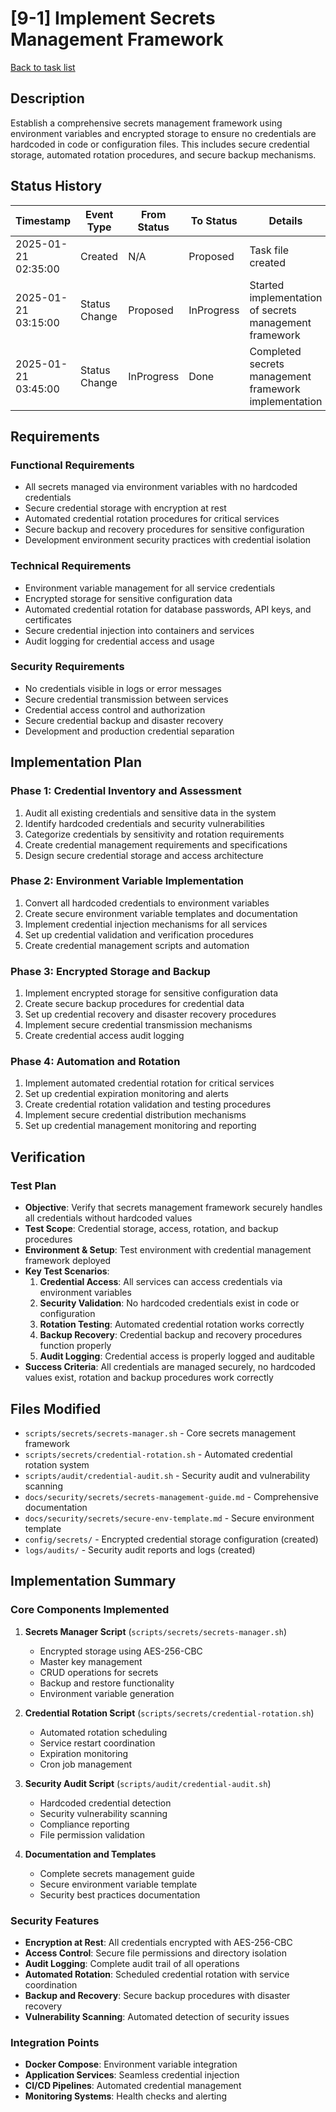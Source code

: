# [9-1] Implement Secrets Management Framework

[Back to task list](./tasks.md)

## Description

Establish a comprehensive secrets management framework using environment variables and encrypted storage to ensure no credentials are hardcoded in code or configuration files. This includes secure credential storage, automated rotation procedures, and secure backup mechanisms.

## Status History

| Timestamp | Event Type | From Status | To Status | Details | User |
|-----------|------------|-------------|-----------|---------|------|
| 2025-01-21 02:35:00 | Created | N/A | Proposed | Task file created | AI_Agent |
| 2025-01-21 03:15:00 | Status Change | Proposed | InProgress | Started implementation of secrets management framework | AI_Agent |
| 2025-01-21 03:45:00 | Status Change | InProgress | Done | Completed secrets management framework implementation | AI_Agent |

## Requirements

### Functional Requirements
- All secrets managed via environment variables with no hardcoded credentials
- Secure credential storage with encryption at rest
- Automated credential rotation procedures for critical services
- Secure backup and recovery procedures for sensitive configuration
- Development environment security practices with credential isolation

### Technical Requirements
- Environment variable management for all service credentials
- Encrypted storage for sensitive configuration data
- Automated credential rotation for database passwords, API keys, and certificates
- Secure credential injection into containers and services
- Audit logging for credential access and usage

### Security Requirements
- No credentials visible in logs or error messages
- Secure credential transmission between services
- Credential access control and authorization
- Secure credential backup and disaster recovery
- Development and production credential separation

## Implementation Plan

### Phase 1: Credential Inventory and Assessment
1. Audit all existing credentials and sensitive data in the system
2. Identify hardcoded credentials and security vulnerabilities
3. Categorize credentials by sensitivity and rotation requirements
4. Create credential management requirements and specifications
5. Design secure credential storage and access architecture

### Phase 2: Environment Variable Implementation
1. Convert all hardcoded credentials to environment variables
2. Create secure environment variable templates and documentation
3. Implement credential injection mechanisms for all services
4. Set up credential validation and verification procedures
5. Create credential management scripts and automation

### Phase 3: Encrypted Storage and Backup
1. Implement encrypted storage for sensitive configuration data
2. Create secure backup procedures for credential data
3. Set up credential recovery and disaster recovery procedures
4. Implement secure credential transmission mechanisms
5. Create credential access audit logging

### Phase 4: Automation and Rotation
1. Implement automated credential rotation for critical services
2. Set up credential expiration monitoring and alerts
3. Create credential rotation validation and testing procedures
4. Implement secure credential distribution mechanisms
5. Set up credential management monitoring and reporting

## Verification

### Test Plan
- **Objective**: Verify that secrets management framework securely handles all credentials without hardcoded values
- **Test Scope**: Credential storage, access, rotation, and backup procedures
- **Environment & Setup**: Test environment with credential management framework deployed
- **Key Test Scenarios**:
  1. **Credential Access**: All services can access credentials via environment variables
  2. **Security Validation**: No hardcoded credentials exist in code or configuration
  3. **Rotation Testing**: Automated credential rotation works correctly
  4. **Backup Recovery**: Credential backup and recovery procedures function properly
  5. **Audit Logging**: Credential access is properly logged and auditable
- **Success Criteria**: All credentials are managed securely, no hardcoded values exist, rotation and backup procedures work correctly

## Files Modified

- `scripts/secrets/secrets-manager.sh` - Core secrets management framework
- `scripts/secrets/credential-rotation.sh` - Automated credential rotation system
- `scripts/audit/credential-audit.sh` - Security audit and vulnerability scanning
- `docs/security/secrets/secrets-management-guide.md` - Comprehensive documentation
- `docs/security/secrets/secure-env-template.md` - Secure environment template
- `config/secrets/` - Encrypted credential storage configuration (created)
- `logs/audits/` - Security audit reports and logs (created)

## Implementation Summary

### Core Components Implemented
1. **Secrets Manager Script** (`scripts/secrets/secrets-manager.sh`)
   - Encrypted storage using AES-256-CBC
   - Master key management
   - CRUD operations for secrets
   - Backup and restore functionality
   - Environment variable generation

2. **Credential Rotation Script** (`scripts/secrets/credential-rotation.sh`)
   - Automated rotation scheduling
   - Service restart coordination
   - Expiration monitoring
   - Cron job management

3. **Security Audit Script** (`scripts/audit/credential-audit.sh`)
   - Hardcoded credential detection
   - Security vulnerability scanning
   - Compliance reporting
   - File permission validation

4. **Documentation and Templates**
   - Complete secrets management guide
   - Secure environment variable template
   - Security best practices documentation

### Security Features
- **Encryption at Rest**: All credentials encrypted with AES-256-CBC
- **Access Control**: Secure file permissions and directory isolation
- **Audit Logging**: Complete audit trail of all operations
- **Automated Rotation**: Scheduled credential rotation with service coordination
- **Backup and Recovery**: Secure backup procedures with disaster recovery
- **Vulnerability Scanning**: Automated detection of security issues

### Integration Points
- **Docker Compose**: Environment variable integration
- **Application Services**: Seamless credential injection
- **CI/CD Pipelines**: Automated credential management
- **Monitoring Systems**: Health checks and alerting

